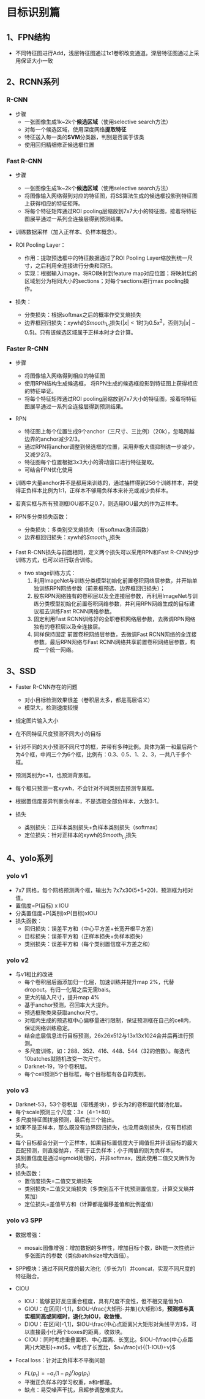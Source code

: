 # 目标识别篇

## 1、FPN结构
- 不同特征图进行Add，浅层特征图通过1x1卷积改变通道。深层特征图通过上采用保证大小一致

## 2、RCNN系列
### R-CNN
- 步骤
  - 一张图像生成1k~2k个**候选区域**（使用selective search方法）
  - 对每一个候选区域，使用深度网络**提取特征**
  - 特征送入每一类的**SVM**分类器，判别是否属于该类
  - 使用回归精细修正候选框位置

### Fast R-CNN
- 步骤
  - 一张图像生成1k~2k个**候选区域**（使用selective search方法）
  - 将图像输入网络得到对应的特征图，将SS算法生成的候选框投影到特征图上获得相应的特征矩阵。
  - 将每个特征矩阵通过ROI pooling层缩放到7x7大小的特征图，接着将特征图展平通过一系列全连接层得到预测结果。

-  训练数据采样（加入正样本、负样本概念）。
-  ROI Pooling Layer：
   -  作用：提取预选框中的特征数据通过了ROI Pooling Layer缩放到统一尺寸，之后利用全连接进行分类和回归。
   -  实现：根据输入image，将ROI映射到feature map对应位置；将映射后的区域划分为相同大小的sections；对每个sections进行max pooling操作。
-  损失：
   -  分类损失：根据softmax之后的概率作交叉熵损失
   -  边界框回归损失：xywh的$Smooth_{L_1}$损失($|x|<1$时为$0.5x^2$，否则为$|x|-0.5$)。只有该候选区域属于正样本时才会计算。

### Faster R-CNN
- 步骤
  - 将图像输入网络得到相应的特征图
  - 使用RPN结构生成候选框， 将RPN生成的候选框投影到特征图上获得相应的特征举证。
  - 将每个特征矩阵通过ROI pooling层缩放到7x7大小的特征图，接着将特征图展平通过一系列全连接层得到预测结果。

- RPN
  - 特征图上每个位置生成9个anchor（三尺寸、三比例）（20k），忽略跨越边界的anchor减少2/3。
  - 通过RPN将anchor调整到候选框的位置，采用非极大值抑制进一步减少，又减少2/3。
  - 特征图每个位置根据3x3大小的滑动窗口进行特征提取。
  - 可结合FPN优化使用

- 训练中大量anchor并不是都用来训练的，通过抽样得到256个训练样本，并使得正负样本比例为1:1，正样本不够用负样本来补充或减少负样本。
- 若真实框与所有预测框IOU都不足0.7，则选用IOU最大的作为正样本。

- RPN多分类损失函数：
  - 分类损失：多类别交叉熵损失（有softmax激活函数）
  - 边界框回归损失：xywh的$Smooth_{L_1}$损失

- Fast R-CNN损失与前面相同，定义两个损失可以采用RPN和Fast R-CNN分步训练方式，也可以进行联合训练。
  - two stage训练方式：
    1. 利用ImageNet与训练分类模型初始化前置卷积网络层参数，并开始单独训练RPN网络参数（前景框预选、边界框回归损失）；
    2. 股东RPN网络独有的卷积层以及全连接层参数，再利用ImageNet与训练分类模型初始化前置卷积网络参数，并利用RPN网络生成的目标建议框去训练Fast RCNN网络参数。
    3. 固定利用Fast RCNN训练好的全职卷积网络层参数，去微调RPN网络独有的卷积层以及全连接层。
    4. 同样保持固定 前置卷积网络层参数，去微调Fast RCNN网络的全连接参数。最后RPN网络与Fast RCNN网络共享前置卷积网络层参数，构成一个统一网络。

## 3、SSD

- Faster R-CNN存在的问题
  - 对小目标检测效果很差（卷积层太多，都是高层语义）
  - 模型大，检测速度较慢

- 规定图片输入大小
- 在不同特征尺度预测不同大小的目标
- 针对不同的大小预测不同尺寸的框，并带有多种比例。具体为第一和最后两个为4个框，中间三个为6个框，比例有：0.3、0.5、1、2、3，一共八千多个框。
- 预测类别为c+1，也预测背景框。
- 每个框只预测一套xywh，不会针对不同类别去预测专属框。
- 根据置信度差异判断负样本，不是选取全部负样本，大致3:1。

- 损失
  - 类别损失：正样本类别损失+负样本类别损失（softmax）
  - 定位损失：针对正样本的xywh的$Smooth_{L_1}$损失

## 4、yolo系列
### yolo v1
- 7x7 网格，每个网格预测两个框，输出为 7x7x30(5+5+20)，预测框为相对值。
- 置信度=P(目标) x IOU
- 分类置信度=P(类别)xP(目标)xIOU
- 损失函数：
  - 回归损失：误差平方和（中心平方差+长宽开根平方差）
  - 目标损失：误差平方和（正样本损失+负样本损失）
  - 类别损失：误差平方和（每个类别置信度平方差之和）

### yolo v2
- 与v1相比的改进
  - 每个卷积层后面添加归一化层，加速训练并提升map 2%，代替dropout。有归一化层之后无需bais。
  - 更大的输入尺寸，提升map 4%
  - 基于anchor预测，召回率大大提升。
  - 预选框聚类来获取anchor尺寸。
  - 对框内生成的预选框中心偏移量进行限制，保证预测框在自己的cell内，保证网络训练稳定。
  - 结合底层信息进行目标预测，26x26x512与13x13x1024合并后再进行预测。
  - 多尺度训练，如：288、352、416、448、544（32的倍数）。每迭代10batches就随机改变一次尺寸。
  - Darknet-19，19个卷积层。
  - 每个cell预测5个目标框，每个目标框有各自的类别。

### yolo v3
- Darknet-53，53个卷积层（带残差块），步长为2的卷积层代替池化层。
- 每个scale预测三个尺度：3x（4+1+80）
- 多尺度特征图拼接预测，最后有三个输出。
- 如果不是正样本，那么既没有边界回归损失，也没用类别损失，仅有目标损失。
- 每个目标都会分到一个正样本，如果目标置信度大于阈值但并非该目标的最大匹配预测，则直接抛弃，不属于正负样本；小于阈值的则为负样本。
- 类别置信度是通过sigmoid处理的，并非softmax，因此使用二值交叉熵作为损失。
- 损失函数：
  - 置信度损失=二值交叉熵损失
  - 类别损失=二值交叉熵损失（多类别互不干扰预测置信度，计算交叉熵并累加）
  - 定位损失=差值平方和（计算都是偏移差值和比例差值）

### yolo v3 SPP
- 数据增强：
  - mosaic图像增强：增加数据的多样性，增加目标个数，BN能一次性统计多张图片的参数（类似batchsize增大四倍）。
- SPP模块：通过不同尺度的最大池化（步长为1）并concat，实现不同尺度的特征融合。
- CIOU
  - IOU：能够更好反应重合程度，具有尺度不变性，但不相交是恒为0.
  - GIOU：在区间[-1,1]，$IOU-\frac{大矩形-并集}{大矩形}$，**预测框与真实框同高或同框时，退化为IOU，收敛慢**。
  - DIOU：在区间[-1,1]，$IOU-\frac{中心点距离}{大矩形对角线平方}$，可以直接最小化两个boxes的距离，收敛块。
  - CIOU：同时考虑重叠面积、中心距离、长宽比。$IOU-(\frac{中心点距离}{大矩形}+av)$，v考虑了长宽比，$a=\frac{v}{(1-IOU)+v}$

- Focal loss：针对正负样本不平衡问题
  - $FL(p_t)=-a_t(1-p_t)^rlog(p_t)$
  - 平衡正负样本的学习权重，a和r都是。
  - 缺点：易受噪声干扰，且超参调整难度大。

